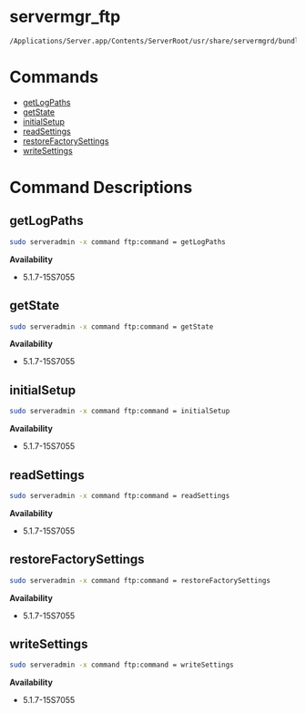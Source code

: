 # servermgr_ftp

```console
/Applications/Server.app/Contents/ServerRoot/usr/share/servermgrd/bundles/servermgr_ftp.bundle/Contents/MacOS/servermgr_ftp
```

# Commands

* [getLogPaths](https://github.com/erikberglund/servermgr_commands/blob/master/servermgr_ftp.md#getlogpaths)
* [getState](https://github.com/erikberglund/servermgr_commands/blob/master/servermgr_ftp.md#getstate)
* [initialSetup](https://github.com/erikberglund/servermgr_commands/blob/master/servermgr_ftp.md#initialsetup)
* [readSettings](https://github.com/erikberglund/servermgr_commands/blob/master/servermgr_ftp.md#readsettings)
* [restoreFactorySettings](https://github.com/erikberglund/servermgr_commands/blob/master/servermgr_ftp.md#restorefactorysettings)
* [writeSettings](https://github.com/erikberglund/servermgr_commands/blob/master/servermgr_ftp.md#writesettings)

# Command Descriptions

## getLogPaths

```bash
sudo serveradmin -x command ftp:command = getLogPaths
```

**Availability**
* 5.1.7-15S7055

## getState

```bash
sudo serveradmin -x command ftp:command = getState
```

**Availability**
* 5.1.7-15S7055

## initialSetup

```bash
sudo serveradmin -x command ftp:command = initialSetup
```

**Availability**
* 5.1.7-15S7055

## readSettings

```bash
sudo serveradmin -x command ftp:command = readSettings
```

**Availability**
* 5.1.7-15S7055

## restoreFactorySettings

```bash
sudo serveradmin -x command ftp:command = restoreFactorySettings
```

**Availability**
* 5.1.7-15S7055

## writeSettings

```bash
sudo serveradmin -x command ftp:command = writeSettings
```

**Availability**
* 5.1.7-15S7055

